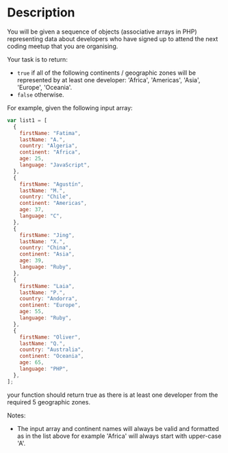 # Description

You will be given a sequence of objects (associative arrays in PHP) representing data about developers who have signed up to attend the next coding meetup that you are organising.

Your task is to return:

- `true` if all of the following continents / geographic zones will be represented by at least one developer: 'Africa', 'Americas', 'Asia', 'Europe', 'Oceania'.
- `false` otherwise.

For example, given the following input array:

```js
var list1 = [
  {
    firstName: "Fatima",
    lastName: "A.",
    country: "Algeria",
    continent: "Africa",
    age: 25,
    language: "JavaScript",
  },
  {
    firstName: "Agustín",
    lastName: "M.",
    country: "Chile",
    continent: "Americas",
    age: 37,
    language: "C",
  },
  {
    firstName: "Jing",
    lastName: "X.",
    country: "China",
    continent: "Asia",
    age: 39,
    language: "Ruby",
  },
  {
    firstName: "Laia",
    lastName: "P.",
    country: "Andorra",
    continent: "Europe",
    age: 55,
    language: "Ruby",
  },
  {
    firstName: "Oliver",
    lastName: "Q.",
    country: "Australia",
    continent: "Oceania",
    age: 65,
    language: "PHP",
  },
];
```

your function should return true as there is at least one developer from the required 5 geographic zones.

Notes:

- The input array and continent names will always be valid and formatted as in the list above for example 'Africa' will always start with upper-case 'A'.
